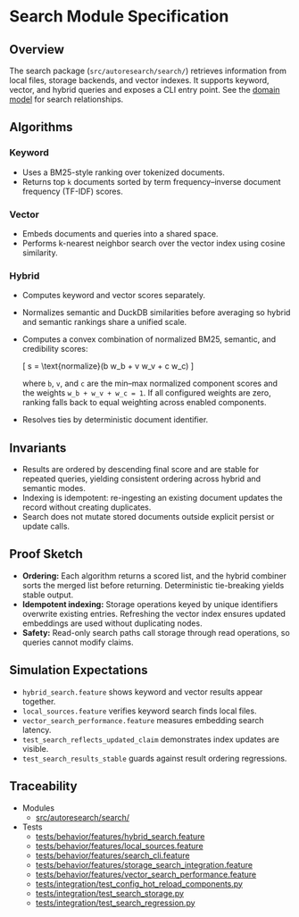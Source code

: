 # Search Module Specification

## Overview

The search package (`src/autoresearch/search/`) retrieves information from
local files, storage backends, and vector indexes. It supports keyword, vector,
and hybrid queries and exposes a CLI entry point. See the
[domain model](../domain_model.md) for search relationships.

## Algorithms

### Keyword

- Uses a BM25-style ranking over tokenized documents.
- Returns top `k` documents sorted by term frequency–inverse document
  frequency (TF-IDF) scores.

### Vector

- Embeds documents and queries into a shared space.
- Performs k-nearest neighbor search over the vector index using cosine
  similarity.

### Hybrid

- Computes keyword and vector scores separately.
- Normalizes semantic and DuckDB similarities before averaging so hybrid and
  semantic rankings share a unified scale.
- Computes a convex combination of normalized BM25, semantic, and credibility
  scores:

  \[
  s = \text{normalize}(b w_b + v w_v + c w_c)
  \]

  where ``b``, ``v``, and ``c`` are the min–max normalized component scores
  and the weights ``w_b + w_v + w_c = 1``. If all configured weights are zero,
  ranking falls back to equal weighting across enabled components.
- Resolves ties by deterministic document identifier.

## Invariants

- Results are ordered by descending final score and are stable for repeated
  queries, yielding consistent ordering across hybrid and semantic modes.
- Indexing is idempotent: re-ingesting an existing document updates the record
  without creating duplicates.
- Search does not mutate stored documents outside explicit persist or update
  calls.

## Proof Sketch

- **Ordering:** Each algorithm returns a scored list, and the hybrid combiner
  sorts the merged list before returning. Deterministic tie-breaking yields
  stable output.
- **Idempotent indexing:** Storage operations keyed by unique identifiers
  overwrite existing entries. Refreshing the vector index ensures updated
  embeddings are used without duplicating nodes.
- **Safety:** Read-only search paths call storage through read operations, so
  queries cannot modify claims.

## Simulation Expectations

- `hybrid_search.feature` shows keyword and vector results appear together.
- `local_sources.feature` verifies keyword search finds local files.
- `vector_search_performance.feature` measures embedding search latency.
- `test_search_reflects_updated_claim` demonstrates index updates are
  visible.
- `test_search_results_stable` guards against result ordering regressions.

## Traceability


- Modules
  - [src/autoresearch/search/][m1]
- Tests
  - [tests/behavior/features/hybrid_search.feature][t1]
  - [tests/behavior/features/local_sources.feature][t2]
  - [tests/behavior/features/search_cli.feature][t3]
  - [tests/behavior/features/storage_search_integration.feature][t4]
  - [tests/behavior/features/vector_search_performance.feature][t5]
  - [tests/integration/test_config_hot_reload_components.py][t6]
  - [tests/integration/test_search_storage.py][t7]
  - [tests/integration/test_search_regression.py][t8]

[m1]: ../../src/autoresearch/search/
[t1]: ../../tests/behavior/features/hybrid_search.feature
[t2]: ../../tests/behavior/features/local_sources.feature
[t3]: ../../tests/behavior/features/search_cli.feature
[t4]: ../../tests/behavior/features/storage_search_integration.feature
[t5]: ../../tests/behavior/features/vector_search_performance.feature
[t6]: ../../tests/integration/test_config_hot_reload_components.py
[t7]: ../../tests/integration/test_search_storage.py
[t8]: ../../tests/integration/test_search_regression.py
